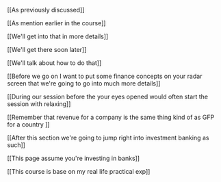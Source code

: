 [[As previously discussed]]

[[As mention earlier in the course]]

[[We'll get into that in more details]]

[[We'll get there soon later]]

[[We'll talk about how to do that]]

[[Before we go on I want to put some finance concepts on your radar screen that we're going to go into much more details]]

[[During our session before the your eyes opened would often start the session with relaxing]]

[[Remember that revenue for a company is the same thing kind of as GFP for a country ]]

[[After this section we're going to jump right into investment banking as such]]

[[This page assume you're investing in banks]]

[[This course is base on my real life practical exp]]